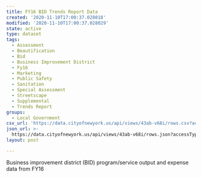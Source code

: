 ```yaml
---
title: FY16 BID Trends Report Data
created: '2020-11-10T17:00:37.028018'
modified: '2020-11-10T17:00:37.028029'
state: active
type: dataset
tags:
  - Assessment
  - Beautification
  - Bid
  - Business Improvement District
  - Fy16
  - Marketing
  - Public Safety
  - Sanitation
  - Special Assessment
  - Streetscape
  - Supplemental
  - Trends Report
groups:
  - Local Government
csv_url: 'https://data.cityofnewyork.us/api/views/43ab-v68i/rows.csv?accessType=DOWNLOAD'
json_url: >-
  https://data.cityofnewyork.us/api/views/43ab-v68i/rows.json?accessType=DOWNLOAD
layout: post

---
```

Business improvement district (BID) program/service output and expense data from FY16
